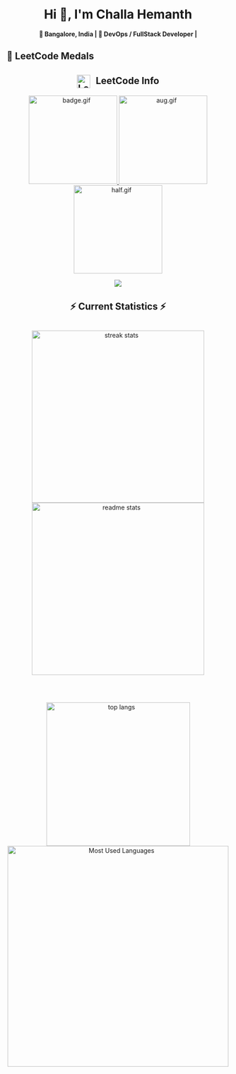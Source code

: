 <!-- Profile README for Challa Hemanth -->

<h1 align="center">Hi 👋, I'm Challa Hemanth</h1>


<p align="center">
  <strong>🏡 Bangalore, India | 💼 DevOps / FullStack Developer | </strong>
</p>




## 🏅 LeetCode Medals





<!-- LeetCode Info Section -->
<div align="center">
  <h2>
    <img src="leetcode logo.webp" alt="LeetCode Logo" height="30" width="30" style="vertical-align: middle; margin-right: 8px;" />
    LeetCode Info
  </h2>

  <!-- Badges Section -->
  <p align="center">
    <a href="https://leetcode.com/u/Challahemanth/" target="_blank">
      <img src="badge.gif" alt="badge.gif" height="200" width="200" />
    </a>
    <a href="https://leetcode.com/u/Challahemanth/" target="_blank">
      <img src="aug.gif" alt="aug.gif" height="200" width="200" />
    </a>
    <a href="https://leetcode.com/u/Challahemanth/" target="_blank">
      <img src="half.gif" alt="half.gif" height="200" width="200" />
    </a>
  </p>

  <!-- Leetcode Heatmap -->
  <img align="top" src="https://leetcard.jacoblin.cool/Challahemanth?theme=dark&font=Nunito&ext=heatmap" />

  <!-- GitHub Stats -->
  <h2>⚡ Current Statistics ⚡</h2>
  <br/>

  <img width="390" src="https://streak-stats.demolab.com/?user=challaHemant&count_private=true&theme=react&border_radius=10" alt="streak stats" />
  <img width="390" src="https://github-readme-stats.vercel.app/api?username=challaHemant&show_icons=true&theme=react&rank_icon=github&border_radius=10" alt="readme stats" />

  <br/><br/>

  <img width="325" src="https://github-readme-stats.vercel.app/api/top-langs/?username=challaHemant&hide=HTML&langs_count=8&layout=compact&theme=react&border_radius=10&size_weight=0.5&count_weight=0.5&exclude_repo=github-readme-stats" alt="top langs" />

  <br/>
  <img src="Screenshot 2025-07-03 at 3.41.43 PM.png" alt="Most Used Languages" width="500" />
</div>
